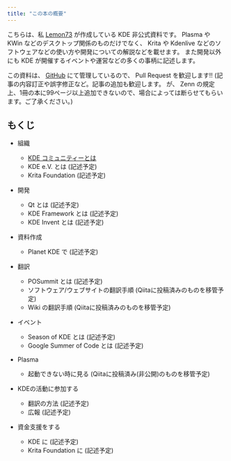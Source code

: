 ```yaml
---
title: "この本の概要"
---
```

こちらは、私 [Lemon73](https://github.com/Lemon73-Computing) が作成している KDE 非公式資料です。
Plasma や KWin などのデスクトップ関係のものだけでなく、 Krita や Kdenlive などのソフトウェアなどの使い方や開発についての解説などを載せます。
また開発以外にも KDE が開催するイベントや運営などの多くの事柄に記述します。

この資料は、 [GitHub](https://github.com/Lemon73-Computing/articles-zenn/tree/main/books/1c63136e9b6123) にて管理しているので、 Pull Request を歓迎します!!
(記事の内容訂正や誤字修正など。記事の追加も歓迎します。
が、 Zenn の規定上、1冊の本に99ページ以上追加できないので、場合によっては断らせてもらいます。ご了承ください。)

## もくじ
- 組織
  - [KDE コミュニティーとは](./2.about.md)
  - KDE e.V. とは (記述予定)
  - Krita Foundation (記述予定)
- 開発
  - Qt とは (記述予定)
  - KDE Framework とは (記述予定)
  - KDE Invent とは (記述予定)
- 資料作成
  - Planet KDE で (記述予定)
- 翻訳
  - POSummit とは (記述予定)
  - ソフトウェア/ウェブサイトの翻訳手順 (Qiitaに投稿済みのものを移管予定)
  - Wiki の翻訳手順 (Qiitaに投稿済みのものを移管予定)
- イベント
  - Season of KDE とは (記述予定)
  - Google Summer of Code とは (記述予定)

- Plasma
  - 起動できない時に見る (Qiitaに投稿済み(非公開)のものを移管予定)
- KDEの活動に参加する
  - 翻訳の方法 (記述予定)
  - 広報 (記述予定)
- 資金支援をする
  - KDE に (記述予定)
  - Krita Foundation に (記述予定)
